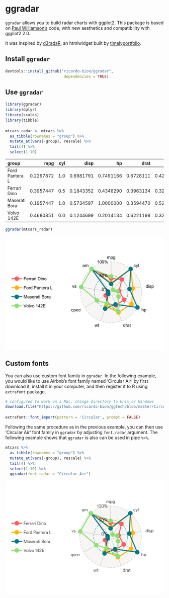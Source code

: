 ggradar
================

`ggradar` allows you to build radar charts with ggplot2. This package is
based on [Paul
Williamson’s](http://rstudio-pubs-static.s3.amazonaws.com/5795_e6e6411731bb4f1b9cc7eb49499c2082.html)
code, with new aesthetics and compatibility with ggplot2 2.0.

It was inspired by
[d3radaR](http://www.buildingwidgets.com/blog/2015/12/9/week-49-d3radarr),
an htmlwidget built by
[timelyportfolio](https://github.com/timelyportfolio).

## Install `ggradar`

``` r
devtools::install_github("ricardo-bion/ggradar", 
                          dependencies = TRUE)
```

## Use `ggradar`

``` r
library(ggradar)
library(dplyr)
library(scales)
library(tibble)

mtcars_radar <- mtcars %>% 
  as_tibble(rownames = "group") %>% 
  mutate_at(vars(-group), rescale) %>% 
  tail(4) %>% 
  select(1:10)
```

| group          |       mpg | cyl |      disp |        hp |      drat |        wt |      qsec | vs | am |
| :------------- | --------: | --: | --------: | --------: | --------: | --------: | --------: | -: | -: |
| Ford Pantera L | 0.2297872 | 1.0 | 0.6981791 | 0.7491166 | 0.6728111 | 0.4236768 | 0.0000000 |  0 |  1 |
| Ferrari Dino   | 0.3957447 | 0.5 | 0.1843352 | 0.4346290 | 0.3963134 | 0.3214012 | 0.1190476 |  0 |  1 |
| Maserati Bora  | 0.1957447 | 1.0 | 0.5734597 | 1.0000000 | 0.3594470 | 0.5259524 | 0.0119048 |  0 |  1 |
| Volvo 142E     | 0.4680851 | 0.0 | 0.1244699 | 0.2014134 | 0.6221198 | 0.3239581 | 0.4880952 |  1 |  1 |

``` r
ggradar(mtcars_radar)
```

![](README_files/figure-gfm/unnamed-chunk-4-1.png)<!-- -->

## Custom fonts

You can also use custom font family in `ggradar`. In the following
example, you would like to use Airbnb’s font family named ‘Circular Air’
by first download it, install it in your computer, and then register it
to R using `extrafont` package.

``` r
# configured to work on a Mac, change directory to Unix or Windows
download.file("https://github.com/ricardo-bion/ggtech/blob/master/Circular%20Air-Light%203.46.45%20PM.ttf", "~/Circular Air-Light 3.46.45 PM.ttf", method = "curl")

extrafont::font_import(pattern = 'Circular', prompt = FALSE)
```

Following the same procedure as in the previous example, you can then
use ‘Circular Air’ font family in `ggradar` by adjusting `font.radar`
argument. The following example shows that `ggradar` is also can be used
in pipe `%>%`.

``` r
mtcars %>% 
  as_tibble(rownames = "group") %>% 
  mutate_at(vars(-group), rescale) %>% 
  tail(4) %>% 
  select(1:10) %>% 
  ggradar(font.radar = "Circular Air")
```

![](README_files/figure-gfm/unnamed-chunk-6-1.png)<!-- -->
